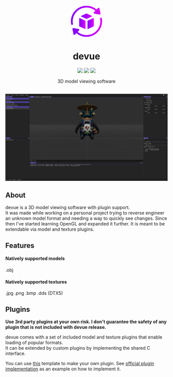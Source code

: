 <div align="center">
    <img src="https://github.com/dvsku/devue/blob/main/.github/readme/devue.png?raw=true" width="100px"/>
    <h1>devue</h1>
    <p>
        <span>
            <img click="" src="https://img.shields.io/github/actions/workflow/status/dvsku/devue/build.yml?branch=main&style=flat-square"/>
        </span>
        <span>
            <img src="https://img.shields.io/github/downloads/dvsku/devue/total?style=flat-square"/>
        </span>
        <span>
            <img src="https://img.shields.io/github/license/dvsku/devue?style=flat-square"/>
        </span>
    </p>
    <p>
        3D model viewing software
    </p>
</div>
</br>

<img src="https://github.com/dvsku/devue/blob/main/.github/readme/screenshot_1.png?raw=true" />

## About
devue is a 3D model viewing software with plugin support.</br>It was made while working on a personal project trying to reverse engineer an unknown model format and needing a way to quickly see changes.
Since then I've started learning OpenGL and expanded it further. It is meant to be extendable via model and texture plugins.

## Features
#### Natively supported models
.obj

#### Natively supported textures
.jpg .png .bmp .dds (DTX5)

## Plugins
**Use 3rd party plugins at your own risk. I don't guarantee the safety of any plugin that is not included with devue release.**

devue comes with a set of included model and texture plugins that enable loading of popular formats.</br>
It can be extended by custom plugins by implementing the shared C interface.

You can use [this](https://github.com/dvsku/devue_plugin_template) template to make your own plugin. See [official plugin implementation](https://github.com/dvsku/devue_official_plugin) as an example on how to implement it.
